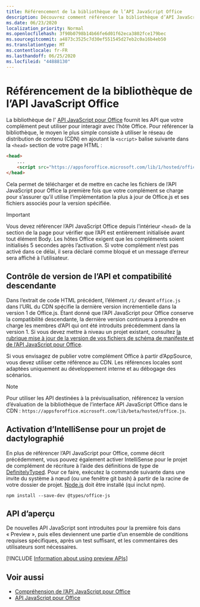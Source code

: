```yaml
---
title: Référencement de la bibliothèque de l’API JavaScript Office
description: Découvrez comment référencer la bibliothèque d’API JavaScript Office et les définitions de type dans votre complément.
ms.date: 06/23/2020
localization_priority: Normal
ms.openlocfilehash: 3f90b0798b14b66fe6d01f62eca3802fce179bec
ms.sourcegitcommit: a4873c3525c7d30ef551545d27eb2c0a16b4eb50
ms.translationtype: MT
ms.contentlocale: fr-FR
ms.lasthandoff: 06/25/2020
ms.locfileid: "44888130"
---
```

# <a name="referencing-the-office-javascript-api-library"></a>Référencement de la bibliothèque de l’API JavaScript Office

La bibliothèque de l' [API JavaScript pour Office](../reference/javascript-api-for-office.md) fournit les API que votre complément peut utiliser pour interagir avec l’hôte Office. Pour référencer la bibliothèque, le moyen le plus simple consiste à utiliser le réseau de distribution de contenu (CDN) en ajoutant la `<script>` balise suivante dans la `<head>` section de votre page HTML :  

```html
<head>
    ...
    <script src="https://appsforoffice.microsoft.com/lib/1/hosted/office.js" type="text/javascript"></script>
</head>
```

Cela permet de télécharger et de mettre en cache les fichiers de l’API JavaScript pour Office la première fois que votre complément se charge pour s’assurer qu’il utilise l’implémentation la plus à jour de Office.js et ses fichiers associés pour la version spécifiée.

> [!IMPORTANT]
> Vous devez référencer l’API JavaScript Office depuis l’intérieur `<head>` de la section de la page pour vérifier que l’API est entièrement initialisée avant tout élément Body. Les hôtes Office exigent que les compléments soient initialisés 5 secondes après l’activation. Si votre complément n’est pas activé dans ce délai, il sera déclaré comme bloqué et un message d’erreur sera affiché à l’utilisateur.

## <a name="api-versioning-and-backward-compatibility"></a>Contrôle de version de l’API et compatibilité descendante

Dans l’extrait de code HTML précédent, l’élément `/1/` devant `office.js` dans l’URL du CDN spécifie la dernière version incrémentielle dans la version 1 de Office.js. Étant donné que l’API JavaScript pour Office conserve la compatibilité descendante, la dernière version continuera à prendre en charge les membres d’API qui ont été introduits précédemment dans la version 1. Si vous devez mettre à niveau un projet existant, consultez [la rubrique mise à jour de la version de vos fichiers de schéma de manifeste et de l’API JavaScript pour Office](update-your-javascript-api-for-office-and-manifest-schema-version.md). 

Si vous envisagez de publier votre complément Office à partir d’AppSource, vous devez utiliser cette référence au CDN. Les références locales sont adaptées uniquement au développement interne et au débogage des scénarios.

> [!NOTE]
> Pour utiliser les API destinées à la prévisualisation, référencez la version d’évaluation de la bibliothèque de l’interface API JavaScript Office dans le CDN : `https://appsforoffice.microsoft.com/lib/beta/hosted/office.js`.

## <a name="enabling-intellisense-for-a-typescript-project"></a>Activation d’IntelliSense pour un projet de dactylographié

En plus de référencer l’API JavaScript pour Office, comme décrit précédemment, vous pouvez également activer IntelliSense pour le projet de complément de récriture à l’aide des définitions de type de [DefinitelyTyped](https://github.com/DefinitelyTyped/DefinitelyTyped/tree/master/types/office-js). Pour ce faire, exécutez la commande suivante dans une invite du système à nœud (ou une fenêtre git bash) à partir de la racine de votre dossier de projet. [Node.js](https://nodejs.org) doit être installé (qui inclut npm).

```command&nbsp;line
npm install --save-dev @types/office-js
```

## <a name="preview-apis"></a>API d’aperçu

De nouvelles API JavaScript sont introduites pour la première fois dans « Preview », puis elles deviennent une partie d’un ensemble de conditions requises spécifiques, après un test suffisant, et les commentaires des utilisateurs sont nécessaires.

[!INCLUDE [Information about using preview APIs](../includes/using-preview-apis-host.md)]

## <a name="see-also"></a>Voir aussi

- [Compréhension de l’API JavaScript pour Office](understanding-the-javascript-api-for-office.md)
- [API JavaScript pour Office](../reference/javascript-api-for-office.md)
